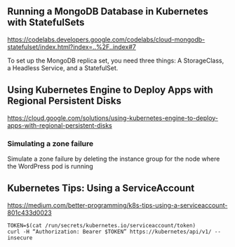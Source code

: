 ## Running a MongoDB Database in Kubernetes with StatefulSets

https://codelabs.developers.google.com/codelabs/cloud-mongodb-statefulset/index.html?index=..%2F..index#7

To set up the MongoDB replica set, you need three things: A StorageClass, a Headless Service, and a StatefulSet.

## Using Kubernetes Engine to Deploy Apps with Regional Persistent Disks

https://cloud.google.com/solutions/using-kubernetes-engine-to-deploy-apps-with-regional-persistent-disks

### Simulating a zone failure

Simulate a zone failure by deleting the instance group for the node where the WordPress pod is running

## Kubernetes Tips: Using a ServiceAccount

https://medium.com/better-programming/k8s-tips-using-a-serviceaccount-801c433d0023

```
TOKEN=$(cat /run/secrets/kubernetes.io/serviceaccount/token)
curl -H “Authorization: Bearer $TOKEN” https://kubernetes/api/v1/ --insecure
```


